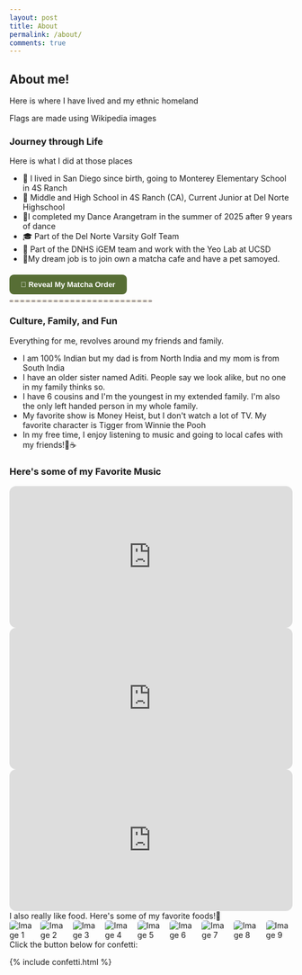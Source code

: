```yaml
---
layout: post
title: About
permalink: /about/
comments: true
---
```


## About me!

Here is where I have lived and my ethnic homeland

<comment>
Flags are made using Wikipedia images
</comment>

<style>
    /* Style looks pretty compact, 
       - grid-container and grid-item are referenced the code 
    */
    .grid-container {
        display: grid;
        grid-template-columns: repeat(auto-fill, minmax(150px, 1fr)); /* Dynamic columns */
        gap: 10px;
    }
    .grid-item {
        text-align: center;
    }
    .grid-item img {
        width: 100%;
        height: 100px; /* Fixed height for uniformity */
        object-fit: contain; /* Ensure the image fits within the fixed height */
    }
    .grid-item p {
        margin: 5px 0; /* Add some margin for spacing */
    }

    .image-gallery {
        display: flex;
        flex-wrap: nowrap;
        overflow-x: auto;
        gap: 10px;
        }

    .image-gallery img {
        max-height: 150px;
        object-fit: cover;
        border-radius: 5px;
    }
</style>

<!-- This grid_container class is used by CSS styling and the id is used by JavaScript connection -->
<div class="grid-container" id="grid_container">
    <!-- content will be added here by JavaScript -->
</div>

<script>
    // 1. Make a connection to the HTML container defined in the HTML div
    var container = document.getElementById("grid_container"); // This container connects to the HTML div

    // 2. Define a JavaScript object for our http source and our data rows for the Living in the World grid
    var living_in_the_world = [
        {"img": "https://upload.wikimedia.org/wikipedia/commons/0/01/Flag_of_California.svg", "greeting": "Hey, like-", "description": "California - SUNNY DAYS"},
        {"img": "https://upload.wikimedia.org/wikipedia/commons/4/41/Flag_of_India.svg", "greeting": "Namaste", "description": "India - family roots"}
    ];

    // 3a. Consider how to update style count for size of container
    // The grid-template-columns has been defined as dynamic with auto-fill and minmax

    // 3b. Build grid items inside of our container for each row of data
    for (const location of living_in_the_world) {
        var gridItem = document.createElement("div");
        gridItem.className = "grid-item";
        var img = document.createElement("img");
        img.src = location.img;
        img.alt = location.description;
        var description = document.createElement("p");
        description.textContent = location.description;
        var greeting = document.createElement("p");
        greeting.textContent = location.greeting;
        gridItem.appendChild(img);
        gridItem.appendChild(description);
        gridItem.appendChild(greeting);
        container.appendChild(gridItem);
    }
</script>

### Journey through Life

Here is what I did at those places

- 🏫 I lived in San Diego since birth, going to Monterey Elementary School in 4S Ranch
- 🏫 Middle and High School in 4S Ranch (CA), Current Junior at Del Norte Highschool
- 💃I completed my Dance Arangetram in the summer of 2025 after 9 years of dance
- 🎓 Part of the Del Norte Varsity Golf Team 
- 🧫 Part of the DNHS iGEM team and work with the Yeo Lab at UCSD
- 🍵My dream job is to join own a matcha cafe and have a pet samoyed.

<style>
  .receipt-container {
    position: relative;
    margin: 20px 0;
  }

  .receipt-btn {
    background-color: #576e35ff; /* matcha green */
    color: white;
    padding: 10px 20px;
    border-radius: 8px;
    font-weight: bold;
    cursor: pointer;
    border: none;
    transition: background 0.2s ease;
  }

  .receipt-btn:hover {
    background-color: #576e35ff;
  }

  .receipt {
    max-height: 0;
    overflow: hidden;
    background: #f1eadaff;   
    font-family: monospace;
    border: 2px dashed #aba4a0ff;
    border-radius: 6px;
    margin-top: 10px;
    padding: 0 15px;
    width: 220px;
    transition: max-height 0.6s ease;
  }

  .receipt.open {
    max-height: 500px; /* enough room to expand */
    padding: 15px;
  }

  .receipt h4 {
    margin: 0 0 10px 0;
    text-align: center;
    border-bottom: 1px dashed #aaa;
    padding-bottom: 5px;
    color: #576e35ff;
  }

  .receipt p {
    margin: 4px 0;
    color: #6d5430ff !important;
  }

  .receipt .total {
    margin-top: 10px;
    border-top: 1px dashed #aaa;
    padding-top: 5px;
    text-align: right;
    font-weight: bold;
  }
</style>

<div class="receipt-container">
  <button class="receipt-btn" onclick="toggleReceipt()">🍵 Reveal My Matcha Order</button>
  <div class="receipt" id="receipt" style="color: #6d5430ff;">
  <h4 style="color: #6d5430ff;">Matcha Order</h4>
  <p style="color: #6d5430ff;">Drink: Iced Matcha Latte</p>
  <p style="color: #6d5430ff;">Sweetness: 50% Sugar</p>
  <p style="color: #6d5430ff;">Ice: Light Ice</p>
  <p style="color: #6d5430ff;">Size: Regular</p>
    <div class="total">Total: $5.50</div>
  </div>
</div>

<script>
  function toggleReceipt() {
    const receipt = document.getElementById("receipt");
    receipt.classList.toggle("open");
  }
</script>

### Culture, Family, and Fun

Everything for me, revolves around my friends and family. 

- I am 100% Indian but my dad is from North India and my mom is from South India
- I have an older sister named Aditi. People say we look alike, but no one in my family thinks so. 
- I have 6 cousins and I'm the youngest in my extended family. I'm also the only left handed person in my whole family. 
- My favorite show is Money Heist, but I don't watch a lot of TV. My favorite character is Tigger from Winnie the Pooh
- In my free time, I enjoy listening to music and going to local cafes with my friends!🧋☕ 

<h3>Here's some of my Favorite Music</h3>
<iframe data-testid="embed-iframe" style="border-radius:12px" src="https://open.spotify.com/embed/track/4QhWbupniDd44EDtnh2bFJ?utm_source=generator" width="100%" height="252" frameBorder="0" allowfullscreen="" allow="autoplay; clipboard-write; encrypted-media; fullscreen; picture-in-picture" loading="lazy"></iframe>
<iframe data-testid="embed-iframe" style="border-radius:12px" src="https://open.spotify.com/embed/track/0QyJXG36Q3Kta662XS8GhY?utm_source=generator" width="100%" height="252" frameBorder="0" allowfullscreen="" allow="autoplay; clipboard-write; encrypted-media; fullscreen; picture-in-picture" loading="lazy"></iframe>
<iframe data-testid="embed-iframe" style="border-radius:12px" src="https://open.spotify.com/embed/track/4S4Mfvv03M1cHgIOJcbUCL?utm_source=generator" width="100%" height="252" frameBorder="0" allowfullscreen="" allow="autoplay; clipboard-write; encrypted-media; fullscreen; picture-in-picture" loading="lazy"></iframe>

<comment>
I also really like food. Here's some of my favorite foods!🍝
</comment>
<div class="image-gallery">
  <img src="https://thefoodiediaries.co/wp-content/uploads/2023/03/img_2354-e1678956380440.jpg" alt="Image 1">
  <img src="https://i0.wp.com/smittenkitchen.com/wp-content/uploads/2021/02/rigatoni-alla-vodka-1-scaled.jpg?fit=1200%2C800&ssl=1" alt="Image 2">
  <img src="https://fox5sandiego.com/wp-content/uploads/sites/15/2023/04/raisingcanes-800x500-1.jpg?w=800" alt="Image 3">
  <img src="https://encrypted-tbn0.gstatic.com/images?q=tbn:ANd9GcRGxTF-6-po8yNTZBmLaP4Wo3JPT3BQ9KJxFg&s" alt="Image 4">
  <img src="https://whatsinthepan.com/wp-content/uploads/2019/02/Chicken-Parmesan-2.jpg" alt="Image 5">
  <img src="https://encrypted-tbn0.gstatic.com/images?q=tbn:ANd9GcSRP8TT5yrQL9VLVB84RX1BA8CGcfiV7t6MzQ&s" alt="Image 6">
  <img src="https://encrypted-tbn0.gstatic.com/images?q=tbn:ANd9GcR_JV1CFPpG-TVY6BN2y5Ko2_YNJSPH9RgaPg&s" alt="Image 7">
  <img src="https://encrypted-tbn0.gstatic.com/images?q=tbn:ANd9GcSl_p-_Z2acLuScUHEEcw8nSp8GuxLFA8XS2w&s" alt="Image 8">
  <img src="https://encrypted-tbn0.gstatic.com/images?q=tbn:ANd9GcRhG9pMi3c_TCEJr-jp2mGRfAxM4E-BSK4ulQ&s" alt="Image 9">
</div>
Click the button below for confetti:

{% include confetti.html %}
<br>